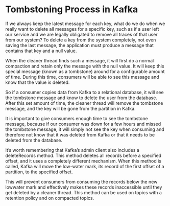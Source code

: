 # Tombstoning Process in Kafka

If we always keep the latest message for each key, what do we do when we really want to delete all messages for a specific key, such as if a user left our service and we are legally obligated to remove all traces of that user from our system? To delete a key from the system completely, not even saving the last message, the application must produce a message that contains that key and a null value. 

When the cleaner thread finds such a message, it will first do a normal compaction and retain only the message with the null value. It will keep this special message (known as a tombstone) around for a configurable amount of time. During this time, consumers will be able to see this message and know that the value is deleted. 

So if a consumer copies data from Kafka to a relational database, it will see the tombstone message and know to delete the user from the database. After this set amount of time, the cleaner thread will remove the tombstone message, and the key will be gone from the partition in Kafka. 

It is important to give consumers enough time to see the tombstone message, because if our consumer was down for a few hours and missed the tombstone message, it will simply not see the key when consuming and therefore not know that it was deleted from Kafka or that it needs to be deleted from the database. 

It’s worth remembering that Kafka’s admin client also includes a deleteRecords method. This method deletes all records before a specified offset, and it uses a completely different mechanism. When this method is called, Kafka will move the low-water mark, its record of the first offset of a partition, to the specified offset.

This will prevent consumers from consuming the records below the new lowwater mark and effectively makes these records inaccessible until they get deleted by a cleaner thread. This method can be used on topics with a retention policy and on compacted topics.
